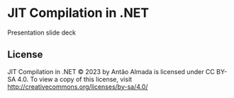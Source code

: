 # JIT Compilation in .NET
Presentation slide deck

## License
JIT Compilation in .NET © 2023 by Antão Almada is licensed under CC BY-SA 4.0. To view a copy of this license, visit http://creativecommons.org/licenses/by-sa/4.0/
